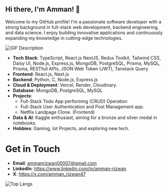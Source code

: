 ## Hi there, I'm Amman! 👋

Welcome to my GitHub profile! I'm a passionate software developer with a strong background in full-stack web development, backend engineering, and data science. I enjoy building innovative applications and continuously expanding my knowledge in cutting-edge technologies.

![GIF Description](https://i.pinimg.com/originals/70/37/d4/7037d478852af21357f038fac2d2e9f6.gif)




- **Tech Stack**: TypeScript, React.js NextJS, Redux Toolkit, Tailwind CSS, Daisy UI, Node.js, Express.js, MongoDB, PostgreSQL, Prisma, MySQL, Prisma, RESTfull APIs, JSON Web Token (JWT), Tanstack Query
- **Frontend**: React.js, Next.js
- **Backend**: Python, C, Node.js, Express.js
- **Cloud & Deployment**: Vercel, Render, Cloudinary.
- **Database**: MongoDB, PostgreSQL, MySQL
- **Projects**:
  - Full-Stack Todo App performing (CRUD) Operation
  - Full-Stack User Authentication and Post Management app.
  - Netflix Landpage Clone. (Frontend)
- **Data & AI**: Kaggle enthusiast, aiming for a bronze and silver medal in notebooks.
- **Hobbies**: Gaming, Iot Projects, and exploring new tech.

# Get in Touch

- **Email**: ammanrizwan00007@gmail.com
- **LinkedIn**: https://www.linkedin.com/in/amman-rizwan
- **X**: https://x.com/amman_rizwan47


![Top Langs](https://github-readme-stats.vercel.app/api/top-langs/?username=AmmanRizwan&langs_count=8)
